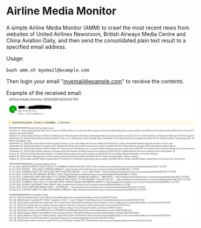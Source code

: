 # Airline Media Monitor

A simple Airline Media Monitor (AMM) to crawl the most recent news from websites of United Airlines Newsroom, British Airways Media Centre and China Aviation Daily, and then send the consolidated plain text result to a specified email address.

Usage:

```shell
bash amm.sh myemail@example.com
```

Then login your email "myemail@example.com" to receive the contents.


Example of the received email:
![](img/Capture_amm_email.JPG)
